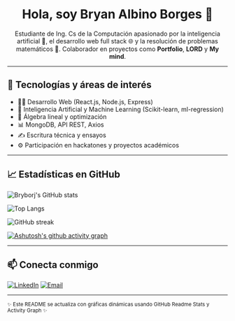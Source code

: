 <h1 align="center">Hola, soy Bryan Albino Borges 👋</h1>

<p align="center">
  Estudiante de Ing. Cs de la Computación apasionado por la inteligencia artificial 🤖, el desarrollo web full stack 🌐 y la resolución de problemas matemáticos 📐. 
  Colaborador en proyectos como <strong>Portfolio</strong>, <strong>LORD</strong> y <strong>My mind</strong>.
</p>

---

## 🚀 Tecnologías y áreas de interés

- 👨‍💻 Desarrollo Web (React.js, Node.js, Express)
- 🧠 Inteligencia Artificial y Machine Learning (Scikit-learn, ml-regression)
- 🧮 Álgebra lineal y optimización
- 📊 MongoDB, API REST, Axios
- ✍️ Escritura técnica y ensayos
- ⚙️ Participación en hackatones y proyectos académicos

---

## 📈 Estadísticas en GitHub

<!-- Gráfica de estadísticas -->
![Bryborj's GitHub stats](https://github-readme-stats.vercel.app/api?username=Bryborj&show_icons=true&theme=radical)

<!-- Lenguajes más usados -->
![Top Langs](https://github-readme-stats.vercel.app/api/top-langs/?username=Bryborj&layout=compact&theme=radical)

<!-- Actividad diaria -->
![GitHub streak](https://streak-stats.demolab.com?user=Bryborj&theme=radical&hide_border=true)

<!-- Contribuciones mensuales -->
[![Ashutosh's github activity graph](https://github-readme-activity-graph.vercel.app/graph?username=Bryborj&bg_color=000000&color=ffffff&line=ffffff&point=001eff&area=true&hide_border=true)](https://github.com/ashutosh00710/github-readme-activity-graph)

---

## 📫 Conecta conmigo

[![LinkedIn](https://img.shields.io/badge/LinkedIn-blue?style=flat&logo=linkedin&labelColor=blue)](https://www.linkedin.com/in/brybor-sh)
[![Email](https://img.shields.io/badge/Email-none-blue)](mailto:none)

---

<sup>✨ Este README se actualiza con gráficas dinámicas usando GitHub Readme Stats y Activity Graph ✨</sup>
